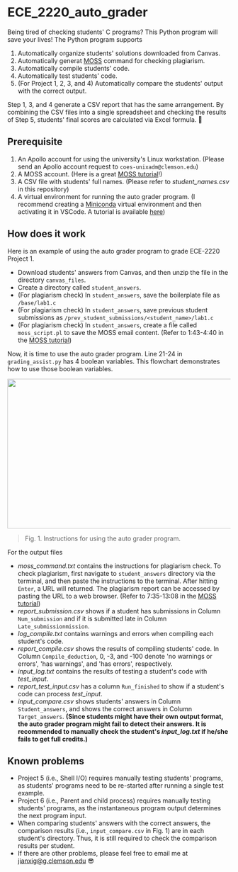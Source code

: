 # ECE_2220_auto_grader
Being tired of checking students' C programs? This Python program will save your lives! The Python program supports
1. Automatically organize students' solutions downloaded from Canvas.
2. Automatically generat [MOSS](https://theory.stanford.edu/~aiken/moss/) command for checking plagiarism.
3. Automatically compile students' code.
4. Automatically test students' code.
5. (For Project 1, 2, 3, and 4) Automatically compare the students' output with the correct output.

Step 1, 3, and 4 generate a CSV report that has the same arrangement. By combining the CSV files into a single spreadsheet and checking the results of Step 5, students' final scores are calculated via Excel formula. :hugs:

## Prerequisite
1. An Apollo account for using the university's Linux workstation. (Please send an Apollo account request to `coes-unixadm@clemson.edu`)
2. A MOSS account. (Here is a great [MOSS tutorial](https://www.youtube.com/watch?v=VT_7Rps0Wdk)!)
3. A CSV file with students' full names. (Please refer to *student_names.csv* in this repository)
4. A virtual environment for running the auto grader program. (I recommend creating a [Miniconda](https://docs.conda.io/projects/miniconda/en/latest/) virtual environment and then activating it in VSCode. A tutorial is available [here](https://stackoverflow.com/questions/43351596/activating-anaconda-environment-in-vscode))

## How does it work
Here is an example of using the auto grader program to grade ECE-2220 Project 1.
- Download students' answers from Canvas, and then unzip the file in the directory `canvas_files`.
- Create a directory called `student_answers`.
- (For plagiarism check) In `student_answers`, save the boilerplate file as `/base/lab1.c`
- (For plagiarism check) In `student_answers`, save previous student submissions as `/prev_student_submissions/<student_name>/lab1.c`
- (For plagiarism check) In `student_answers`, create a file called `moss_script.pl` to save the MOSS email content. (Refer to 1:43-4:40 in the [MOSS tutorial](https://www.youtube.com/watch?v=VT_7Rps0Wdk))

Now, it is time to use the auto grader program. Line 21-24 in `grading_assist.py` has 4 boolean variables. This flowchart demonstrates how to use those boolean variables.

<!--
![flowchart](https://github.com/axin233/ECE_2220_auto_grader/assets/59490151/7ccad1a6-cf6a-4825-a9b7-ac6d93b86d4e)
-->

<p align="center">
  <img width="1080" height="338" src="https://github.com/axin233/ECE_2220_auto_grader/assets/59490151/7ccad1a6-cf6a-4825-a9b7-ac6d93b86d4e">
</p>

> Fig. 1. Instructions for using the auto grader program.

For the output files
- *moss_command.txt* contains the instructions for plagiarism check. To check plagiarism, first navigate to `student_answers` directory via the terminal, and then paste the instructions to the terminal. After hitting `Enter`, a URL will returned. The plagiarism report can be accessed by pasting the URL to a web browser. (Refer to 7:35-13:08 in the [MOSS tutorial](https://www.youtube.com/watch?v=VT_7Rps0Wdk))
- *report_submission.csv* shows if a student has submissions in Column `Num_submission` and if it is submitted late in Column `Late_submissionmission`.
- *log_compile.txt* contains warnings and errors when compiling each student's code.
- *report_compile.csv* shows the results of compiling students' code. In Column `Compile_deduction`, 0, -3, and -100 denote 'no warnings or errors', 'has warnings', and 'has errors', respectively.
- *input_log.txt* contains the results of testing a student's code with *test_input*.
- *report_test_input.csv* has a column `Run_finished` to show if a student's code can process *test_input*.
- *input_compare.csv* shows students' answers in Column `Student_answers`, and shows the correct answers in Column `Target_answers`. **(Since students might have their own output format, the auto grader program might fail to detect their answers. It is recommended to manually check the student's *input_log.txt* if he/she fails to get full credits.)**

## Known problems
- Project 5 (i.e., Shell I/O) requires manually testing students' programs, as students' programs need to be re-started after running a single test example.
- Project 6 (i.e., Parent and child process) requires manually testing students' programs, as the instantaneous program output determines the next program input.
- When comparing students' answers with the correct answers, the comparison results (i.e., `input_compare.csv` in Fig. 1) are in each student's directory. Thus, it is still required to check the comparison results per student.
- If there are other problems, please feel free to email me at jianxig@g.clemson.edu :sunglasses:
